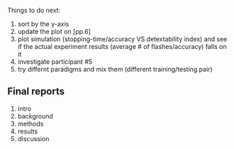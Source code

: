 Things to do next:
1. sort by the y-axis
2. update the plot on [pp.6]
3. plot simulation (stopping-time/accuracy VS detextability index) and see if the actual experiment results (average # of flashes/accuracy) falls on it
4. investigate participant #5
5. try differnt paradigms and mix them (different training/testing pair)


## Final reports
1. intro
1. background
2. methods
3. results
4. discussion